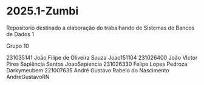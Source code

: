 # 2025.1-Zumbi
Repositorio destinado a elaboração do trabalhando de Sistemas de Bancos de Dados 1

Grupo 10

231035141	João Filipe de Oliveira Souza	Joao151104
231026400	João VIctor Pires Sapiência Santos	JoaoSapiencia
231026330	Felipe Lopes Pedroza	Darkymeubem
221007635	André Gustavo Rabelo do Nascimento	AndreGustavoRN
